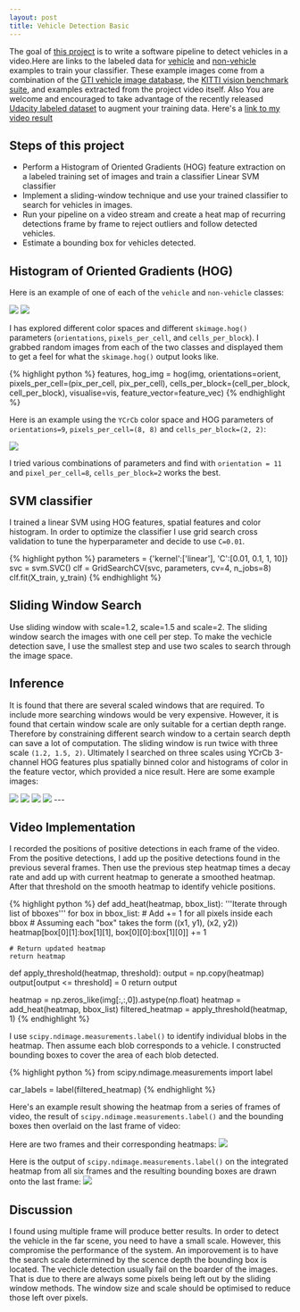 ```yaml
---
layout: post
title: Vehicle Detection Basic 
---
```


The goal of [this project](https://jiajuns.github.io/VehicleDetectionBasic/) is to write a software pipeline to detect vehicles in a video.Here are links to the labeled data for [vehicle](https://s3.amazonaws.com/udacity-sdc/Vehicle_Tracking/vehicles.zip) and [non-vehicle](https://s3.amazonaws.com/udacity-sdc/Vehicle_Tracking/non-vehicles.zip) examples to train your classifier. These example images come from a combination of the [GTI vehicle image database](http://www.gti.ssr.upm.es/data/Vehicle_database.html), the [KITTI vision benchmark suite](http://www.cvlibs.net/datasets/kitti/), and examples extracted from the project video itself. Also You are welcome and encouraged to take advantage of the recently released [Udacity labeled dataset](https://github.com/udacity/self-driving-car/tree/master/annotations) to augment your training data. Here's a [link to my video result](https://raw.githubusercontent.com/jiajuns/VehicleDetectionBasic/master/output_video_final.mp4)


Steps of this project
---
* Perform a Histogram of Oriented Gradients (HOG) feature extraction on a labeled training set of images and train a classifier Linear SVM classifier
* Implement a sliding-window technique and use your trained classifier to search for vehicles in images.
* Run your pipeline on a video stream and create a heat map of recurring detections frame by frame to reject outliers and follow detected vehicles.
* Estimate a bounding box for vehicles detected.


Histogram of Oriented Gradients (HOG)
---
Here is an example of one of each of the `vehicle` and `non-vehicle` classes:

<img src="https://raw.githubusercontent.com/jiajuns/VehicleDetectionBasic/master/examples/car.png">
<img src="https://raw.githubusercontent.com/jiajuns/VehicleDetectionBasic/master/examples/notcar.png">

I has explored different color spaces and different `skimage.hog()` parameters (`orientations`, `pixels_per_cell`, and `cells_per_block`).  I grabbed random images from each of the two classes and displayed them to get a feel for what the `skimage.hog()` output looks like.

{% highlight python %}
features, hog_img = hog(img, orientations=orient,
                        pixels_per_cell=(pix_per_cell, pix_per_cell),
                        cells_per_block=(cell_per_block, cell_per_block),
                        visualise=vis, feature_vector=feature_vec)
{% endhighlight %}

Here is an example using the `YCrCb` color space and HOG parameters of `orientations=9`, `pixels_per_cell=(8, 8)` and `cells_per_block=(2, 2)`:

<img src="https://raw.githubusercontent.com/jiajuns/VehicleDetectionBasic/master/examples/HOG_example.png">

I tried various combinations of parameters and find with `orientation = 11` and `pixel_per_cell=8`, `cells_per_block=2` works the best.

SVM classifier
---
I trained a linear SVM using HOG features, spatial features and color histogram. In order to optimize the classifier I use grid search cross validation to tune the hyperparameter and decide to use `C=0.01`.

{% highlight python %}
parameters = {'kernel':['linear'], 'C':[0.01, 0.1, 1, 10]}
svc = svm.SVC()
clf = GridSearchCV(svc, parameters, cv=4, n_jobs=8)
clf.fit(X_train, y_train)
{% endhighlight %}

Sliding Window Search
---
Use sliding window with scale=1.2, scale=1.5 and scale=2. The sliding window search the images with one cell per step. To make the vechicle detection save, I use the smallest step and use two scales to search through the image space.

Inference
---
It is found that there are several scaled windows that are required. To include more searching windows would be very expensive. However, it is found that certain window scale are only suitable for a certian depth range. Therefore by constraining different search window to a certain search depth can save a lot of computation. The sliding window is run twice with three scale `(1.2, 1.5, 2)`. Ultimately I searched on three scales using YCrCb 3-channel HOG features plus spatially binned color and histograms of color in the feature vector, which provided a nice result.  Here are some example images:

<img src="https://raw.githubusercontent.com/jiajuns/VehicleDetectionBasic/master/examples/sliding_window1.png">
<img src="https://raw.githubusercontent.com/jiajuns/VehicleDetectionBasic/master/examples/sliding_window2.png">
<img src="https://raw.githubusercontent.com/jiajuns/VehicleDetectionBasic/master/examples/sliding_window3.png">
<img src="https://raw.githubusercontent.com/jiajuns/VehicleDetectionBasic/master/examples/sliding_window4.png">
---

Video Implementation
---
I recorded the positions of positive detections in each frame of the video.  From the positive detections, I add up the positive detections found in the previous several frames. Then use the previous step heatmap times a decay rate and add up with current heatmap to generate a smoothed heatmap. After that threshold on the smooth heatmap to identify vehicle positions. 

{% highlight python %}
def add_heat(heatmap, bbox_list):
    '''Iterate through list of bboxes'''
    for box in bbox_list:
        # Add += 1 for all pixels inside each bbox
        # Assuming each "box" takes the form ((x1, y1), (x2, y2))
        heatmap[box[0][1]:box[1][1], box[0][0]:box[1][0]] += 1

    # Return updated heatmap
    return heatmap

def apply_threshold(heatmap, threshold):
    output = np.copy(heatmap)
    output[output <= threshold] = 0
    return output

heatmap = np.zeros_like(img[:,:,0]).astype(np.float)
heatmap = add_heat(heatmap, bbox_list)
filtered_heatmap = apply_threshold(heatmap, 1)
{% endhighlight %}

I use `scipy.ndimage.measurements.label()` to identify individual blobs in the heatmap.  Then assume each blob corresponds to a vehicle.  I constructed bounding boxes to cover the area of each blob detected.

{% highlight python %}
from scipy.ndimage.measurements import label

car_labels = label(filtered_heatmap)
{% endhighlight %}

Here's an example result showing the heatmap from a series of frames of video, the result of `scipy.ndimage.measurements.label()` and the bounding boxes then overlaid on the last frame of video:

Here are two frames and their corresponding heatmaps:
<img src="https://raw.githubusercontent.com/jiajuns/VehicleDetectionBasic/master/examples/bboxes_and_heat.png">

Here is the output of `scipy.ndimage.measurements.label()` on the integrated heatmap from all six frames and the resulting bounding boxes are drawn onto the last frame:
<img src="https://raw.githubusercontent.com/jiajuns/VehicleDetectionBasic/master/examples/final_output.png">

Discussion
---
I found using multiple frame will produce better results. In order to detect the vehicle in the far scene, you need to have a small scale. However, this compromise the performance of the system. An imporovement is to have the search scale determined by the scence depth the bounding box is located. The vechicle detection usually fail on the boarder of the images. That is due to there are always some pixels being left out by the sliding window methods. The window size and scale should be optimised to reduce those left over pixels.